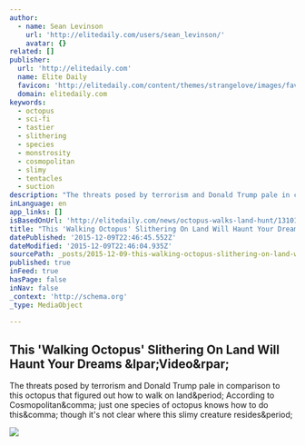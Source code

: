 ```yaml
---
author:
  - name: Sean Levinson
    url: 'http://elitedaily.com/users/sean_levinson/'
    avatar: {}
related: []
publisher:
  url: 'http://elitedaily.com'
  name: Elite Daily
  favicon: 'http://elitedaily.com/content/themes/strangelove/images/favicon.ico'
  domain: elitedaily.com
keywords:
  - octopus
  - sci-fi
  - tastier
  - slithering
  - species
  - monstrosity
  - cosmopolitan
  - slimy
  - tentacles
  - suction
description: "The threats posed by terrorism and Donald Trump pale in comparison to this octopus that figured out how to walk on land. According to Cosmopolitan, just one species of octopus knows how to do this, though it's not clear where this slimy creature resides."
inLanguage: en
app_links: []
isBasedOnUrl: 'http://elitedaily.com/news/octopus-walks-land-hunt/1310115/'
title: "This 'Walking Octopus' Slithering On Land Will Haunt Your Dreams (Video)"
datePublished: '2015-12-09T22:46:45.552Z'
dateModified: '2015-12-09T22:46:04.935Z'
sourcePath: _posts/2015-12-09-this-walking-octopus-slithering-on-land-will-haunt-your-dr.md
published: true
inFeed: true
hasPage: false
inNav: false
_context: 'http://schema.org'
_type: MediaObject

---
```

<article style=""><h1>This 'Walking Octopus' Slithering On Land Will Haunt Your Dreams &amp;lpar;Video&amp;rpar;</h1><p>The threats posed by terrorism and Donald Trump pale in comparison to this octopus that figured out how to walk on land&amp;period; According to Cosmopolitan&amp;comma; just one species of octopus knows how to do this&amp;comma; though it's not clear where this slimy creature resides&amp;period;</p><img src="http://cdn29.elitedaily.com/content/uploads/2015/12/07152648/elite-daily-octopuys.jpg" /></article>